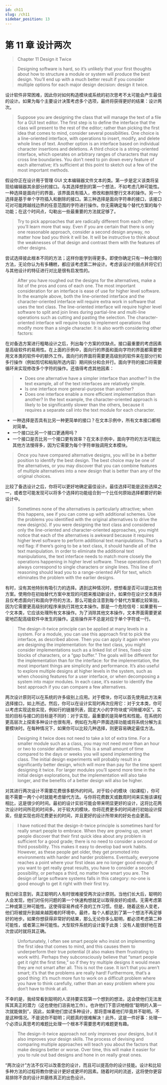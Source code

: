 ```yaml
---
id: ch11
slug: /ch11
sidebar_position: 13
---
```

# 第 11 章 设计两次
> Chapter 11 Design it Twice

> Designing software is hard, so it’s unlikely that your first thoughts about how to structure a module or system will produce the best design. You’ll end up with a much better result if you consider multiple options for each major design decision: design it twice.

设计软件非常困难，因此你对如何构造模块或系统的初次思考不太可能会产生最佳的设计。如果为每个主要设计决策考虑多个选项，最终将获得更好的结果：设计两次。

> Suppose you are designing the class that will manage the text of a file for a GUI text editor. The first step is to define the interface that the class will present to the rest of the editor; rather than picking the first idea that comes to mind, consider several possibilities. One choice is a line-oriented interface, with operations to insert, modify, and delete whole lines of text. Another option is an interface based on individual character insertions and deletions. A third choice is a string-oriented interface, which operates on arbitrary ranges of characters that may cross line boundaries. You don’t need to pin down every feature of each alternative; it’s sufficient at this point to sketch out a few of the most important methods.

假设你正在设计用于管理 GUI 文本编辑器文件文本的类。第一步是定义该类将呈现给编辑器其余部分的接口。与其选择想到的第一个想法，不如考虑几种可能性。一种选择是面向行的界面，该界面具有插入，修改和删除整行文本的操作。另一个选择是基于单个字符插入和删除的接口。第三种选择是面向字符串的接口，该接口可对可能跨越线边界的任意范围的字符进行操作。你无需确定每个替代方案的每个功能；在这个时间点，勾勒出一些最重要的方法就足够了。

> Try to pick approaches that are radically different from each other; you’ll learn more that way. Even if you are certain that there is only one reasonable approach, consider a second design anyway, no matter how bad you think it will be. It will be instructive to think about the weaknesses of that design and contrast them with the features of other designs.

尝试选择彼此根本不同的方法；这样你能学到得更多。即使你确定只有一种合理的方法，无论你认为有多糟糕，都应该考虑第二种设计。考虑该设计的弱点并将它们与其他设计的特征进行对比是很有启发性的。

> After you have roughed out the designs for the alternatives, make a list of the pros and cons of each one. The most important consideration for an interface is ease of use for higher level software. In the example above, both the line-oriented interface and the character-oriented interface will require extra work in software that uses the text class. The line-oriented interface will require higher level software to split and join lines during partial-line and multi-line operations such as cutting and pasting the selection. The character-oriented interface will require loops to implement operations that modify more than a single character. It is also worth considering other factors:

在对备选方案进行粗略设计之后，列出每个方案的优缺点。接口最重要的考虑因素是高级软件的易用性。在上面的示例中，面向行的界面和面向字符的界面都需要使用文本类的软件中的额外工作。面向行的界面将需要更高级别的软件来在部分行和多行操作（例如剪切和粘贴所选内容）期间拆分和合并行。面向字符的接口将需要循环来实现修改多个字符的操作。还值得考虑其他因素：

> * Does one alternative have a simpler interface than another? In the text example, all of the text interfaces are relatively simple.
> * Is one interface more general-purpose than another?
> * Does one interface enable a more efficient implementation than another? In the text example, the character-oriented approach is likely to be significantly slower than the others, because it requires a separate call into the text module for each character.

* 一种选择是否具有比另一种更简单的接口？在文本示例中，所有文本接口都相对简单。
* 一个接口比另一个接口更通用吗？
* 一个接口是否比另一个接口更有效率？在文本示例中，面向字符的方法可能比其他方法慢得多，因为它需要为每个字符单独调用文本模块。

> Once you have compared alternative designs, you will be in a better position to identify the best design. The best choice may be one of the alternatives, or you may discover that you can combine features of multiple alternatives into a new design that is better than any of the original choices.

比较了备选设计之后，你将可以更好地确定最佳设计。最佳选择可能是这些选择之一，或者您可能发现可以将多个选择的功能组合到一个比任何原始选择都要好的新设计中。

> Sometimes none of the alternatives is particularly attractive; when this happens, see if you can come up with additional schemes. Use the problems you identified with the original alternatives to drive the new design(s). If you were designing the text class and considered only the line-oriented and character-oriented approaches, you might notice that each of the alternatives is awkward because it requires higher level software to perform additional text manipulations. That’s a red flag: if there’s going to be a text class, it should handle all of the text manipulation. In order to eliminate the additional text manipulations, the text interface needs to match more closely the operations happening in higher level software. These operations don’t always correspond to single characters or single lines. This line of reasoning should lead you to a range-oriented API for text, which eliminates the problem with the earlier designs.

有时，没有其他特别有吸引力的选择。遇到这种情况时，想想看是否可以提出其他方案。使用你在初始替代方案中发现的问题来推动新设计。如果你在设计文本类并且仅考虑面向行和面向字符的方法，那么可能会注意到每个替代方案都比较笨拙，因为它需要更高级别的程序来执行其他文本操作。那是一个危险信号：如果要有一个文本类，它应该处理所有文本操作。为了消除其他文本操作，文本界面需要更紧密地匹配高级软件中发生的操作。这些操作并不总是对应于单个字符或一行。

> The design-it-twice principle can be applied at many levels in a system. For a module, you can use this approach first to pick the interface, as described above. Then you can apply it again when you are designing the implementation: for the text class, you might consider implementations such as a linked list of lines, fixed-size blocks of characters, or a “gap buffer.” The goals will be different for the implementation than for the interface: for the implementation, the most important things are simplicity and performance. It’s also useful to explore multiple designs at higher levels in the system, such as when choosing features for a user interface, or when decomposing a system into major modules. In each case, it’s easier to identify the best approach if you can compare a few alternatives.

两次设计原则可以在系统的许多级别上应用。对于模块，你可以首先使用此方法来选择接口，如上所述。然后，你可以在设计实现时再次应用它：对于文本类，你可以考虑实现这些实现，例如行的链接列表，固定大小的字符块或“间隙缓冲区”。实现的目标与接口的目标是不同的：对于实现，最重要的是简单性和性能。在系统的更高层次上探索多种设计也很有用，例如在为用户界面选择功能或将系统分解为主要模块时。在每种情况下，如果你可以比较几种选择，则更容易确定最佳方法。

> Designing it twice does not need to take a lot of extra time. For a smaller module such as a class, you may not need more than an hour or two to consider alternatives. This is a small amount of time compared to the days or weeks you will spend implementing the class. The initial design experiments will probably result in a significantly better design, which will more than pay for the time spent designing it twice. For larger modules you’ll spend more time in the initial design explorations, but the implementation will also take longer, and the benefits of a better design will also be higher.

对其进行两次设计不需要花费很多额外的时间。对于较小的模块（如课程），你可能不需要一两个小时就能考虑替代方法。与你将花费数天或数周时间来实施该课程相比，这是很少的时间。最初的设计实验可能会带来明显更好的设计，这将比花两次设计时间所花的时间多。对于较大的模块，你将花费更多的时间进行初始设计探索，但是实现也将花费更长的时间，并且更好的设计所带来的好处也会更高。

> I have noticed that the design-it-twice principle is sometimes hard for really smart people to embrace. When they are growing up, smart people discover that their first quick idea about any problem is sufficient for a good grade; there is no need to consider a second or third possibility. This makes it easy to develop bad work habits. However, as these people get older, they get promoted into environments with harder and harder problems. Eventually, everyone reaches a point where your first ideas are no longer good enough; if you want to get really great results, you have to consider a second possibility, or perhaps a third, no matter how smart you are. The design of large software systems falls in this category: no-one is good enough to get it right with their first try.

我已经注意到，真正聪明的人有时很难接受两次设计原则。当他们长大后，聪明的人会发现，他们对任何问题的第一个快速构想就足以取得良好的成绩。无需考虑第二种或第三种可能性。这使得容易养成不良的工作习惯。但是，随着这些人变老，他们将被提升到越来越困难的环境中。最终，每个人都达到了第一个想法不再足够好的地步。如果你想获得非常好的结果，那么无论你多么聪明，都必须考虑第二种可能性，或者第三种可能性。大型软件系统的设计属于此类：没有人能很好地在首次尝试时就将其正确。

> Unfortunately, I often see smart people who insist on implementing the first idea that comes to mind, and this causes them to underperform their true potential (it also makes them frustrating to work with). Perhaps they subconsciously believe that “smart people get it right the first time,” so if they try multiple designs it would mean they are not smart after all. This is not the case. It isn’t that you aren’t smart; it’s that the problems are really hard! Furthermore, that’s a good thing: it’s much more fun to work on a difficult problem where you have to think carefully, rather than an easy problem where you don’t have to think at all.

不幸的是，我经常看到聪明的人坚持要实现第一个想到的想法，这会使他们无法发挥其真正的潜力（这也使他们沮丧地工作）。也许他们下意识地相信“聪明的人第一次就能做到”，因此，如果他们尝试多种设计，那将意味着他们毕竟并不聪明。不是这种情况。不是说你不聪明；问题真的很难解决！此外，这是一件好事：处理一个必须认真思考的难题比处理一个根本不需要思考的难题更有趣。

> The design-it-twice approach not only improves your designs, but it also improves your design skills. The process of devising and comparing multiple approaches will teach you about the factors that make designs better or worse. Over time, this will make it easier for you to rule out bad designs and hone in on really great ones.

“两次设计”方法不仅可以改善您的设计，而且可以提高你的设计技能。设计和比较多种方法的过程将教你使设计更好或更坏的因素。随着时间的流逝，这将使你更容易排除不良的设计并磨练真正的出色设计。
